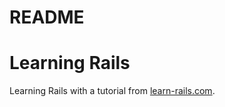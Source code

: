 # README

# Learning Rails
Learning Rails with a tutorial from [learn-rails.com](http://learn-rails.com/).

